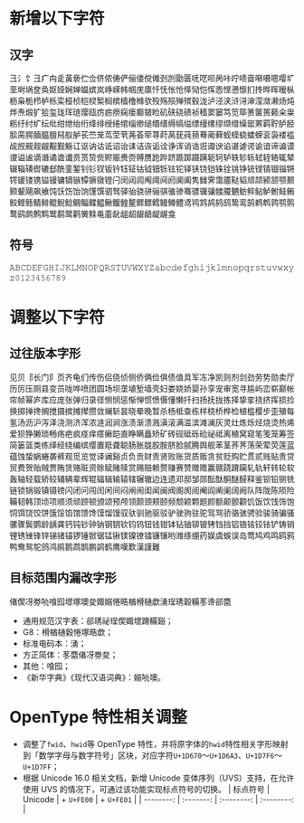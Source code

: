 # 新增以下字符 
## 汉字 
彐氵饣⼹疒禸辵黃亵伫佥侪侬俦俨俪偻傥傩刭剀勖匮呒呓呗呙咔咛啧啬啭嗫嗯嘤圹垩埘埚奁奂妪娅娴婵媪嫔岚峥嵘帏帼庑廪忏怃怅怆怿恸恺恽悫悭懑懔扪抟晔晖暧枞枥枭栀栉栌栎栾桠桢桤棂椠榈槟樯橹橼欤殁殇殒殚殡毂泷泸泾浃浒浔渖滢潋濑炀炖烨焘煅犷狯玺珑珲琏璎瓯疠疬痨痫瘘癫皲睑矶硖硗碛祯穑窦窭笃笕筚箦箧篑籁籴粜粝纡纣纩纭纰绀绁绐绗绛绯绶绻绾缁缈缒缗缙缛缟缢缥缦缧缪缬缯缲罂罴羁聍胪胫脍脔腭腼腽膻舄舣舻苌苎茏茑茔茕荛荟荦荨莳莴莸莼蓣蓦蔺藓蚬蛏蛲蝼蝾衮袅褛褴觇觊觋觌觎觏觐觞讧讴讷诂诋诏诒诔诘诙诟诠诤诨诮诰诳诹谀谄谌谑谔谕谙谛谝谟谡谥谧谪谮谲谵谶贲贳贽赀赆赈赉赍赙赝跄跸跻踬踯蹑蹒轭轲轳轶轸轹轼轾辂辄辇辍辎辏辔辘郄酰銮錾钊钐钗钣钤钰钲钴钺钿铄铉铊铎铗铙铠铢铨铫铮铳铿锖锢锱锵锷锾镂镌镒镘镛镝镞镡镢镦镫闩闵闼闾阄阈阋阏阒阖隽雠霁霭靥鞑韬颃颉颍颔颚颞颢颦飓飙飨饨饫饬饴饷馑馔驷驽驿骀骁骈骊骐骓骖骞骠骥骧髅魇魉鲂鲆鲇鲈鲋鲑鲔鲛鲣鲧鲭鲱鲲鲵鲶鲷鲻鲽鳁鳅鳆鳇鳌鳏鳔鳕鳗鳟鳢鸢鸨鸩鸪鸫鸱鸷鸾鹄鹈鹎鹑鹗鹘鹜鹞鹧鹩鹪鹫鹬鹭鹳黉黩黾齑龀龃龆龈龉龊龌龛

## 符号
𝙰𝙱𝙲𝙳𝙴𝙵𝙶𝙷𝙸𝙹𝙺𝙻𝙼𝙽𝙾𝙿𝚀𝚁𝚂𝚃𝚄𝚅𝚆𝚇𝚈𝚉𝚊𝚋𝚌𝚍𝚎𝚏𝚐𝚑𝚒𝚓𝚔𝚕𝚖𝚗𝚘𝚙𝚚𝚛𝚜𝚝𝚞𝚟𝚠𝚡𝚢𝚣𝟶𝟷𝟸𝟹𝟺𝟻𝟼𝟽𝟾𝟿

# 调整以下字符 
## 过往版本字形 
见贝⻏长门阝页齐龟们传伤侣侥侦侧侨俩俭俱债值具军冻净凯则剂剑劲劳势勋卖厅历厉压厕县变员咙哗喷团圆场坝垄埴堑墙壳妇娄娆娇婴孙孪宠审宽寻尴屿峦崭巅帐帘帧幂庐库应庞张弹归录径恻悯惩惭惮惯愤慑懂懒扦扫扬抚拢拣择挚挛挠挤挥损捡换掷掸搀搁搅摄摈摊撵攒敛斓斩昙晓晕晚暂杀杨柢查栋样桡桥桦检植槛樱步歪殖每氢汤沥沪泻泽浇测济浑浓涟润涧涨渍渐溃溅滇滚满滥滨滩澜灰灵灶炼烁烃烧烫热烯爱狈狰獭琐畅疡疤疯痉痒瘩癞皑直睁瞒矗矫矿砖砚砥砾硷祕祗离稙窝窥笔笺笼筹签简篓篮类练绎经绕编缤缨置羝聋聪肠胀胧胶胺脐脸腻腾舆舰苯茎荞荠荡荣荤荧莲蓝蕴蚀蛰蜗蜷袭裤观觅览觉译谰谿贞负贡财责贤败账货质贩贪贫贬购贮贯贰贱贴贵贷贸费贺贻贼贾贿赁赂赃资赊赋赌赎赏赐赔赖赘赚赛赞赠赡赢赣跷蹐躏轧轨轩转轮软轰轴轻载轿较辅辆辈辉辊辐辑输辕辖辗辙边连遗邓邸邹郧酝酞酮醚醛释鉴钡铅铡铣链锁锅锻镇镊镑闪闭问闯闰闲间闷闸闹闺闻闽阀阁阂阅阉阎阐阑阔阙队阵陇陈陨险鞴韧韩顶顷项顺须顽顾顿颁颂预颅领颇颈颊颐频颓颖颗题颜额颠颤颧饥饭饮饯饰饱饲饵饶饺饼饿馁馅馆馈馋馍馏馒驭驮驯驰驱驳驴驶驹驻驼驾骂骄骆骇骋验骏骑骗骚骡骤鬓鹦龄龋龚钙钝钞钟钠钢钥钦钧钨钮钱钳钵钻铀铆铍铐铛挡铝铬铭铰铱铲铸销锂锈锉锋锌锑锗锚锣锤锨锯锰锹镁镍镣镭镰镶哟潍绦绷药娱虞蜈误岛莺鸠鸡鸣鸥鸦鸭鸯鸳鸵鸽鸿鹃鹅鹉鹊鹏鹢鹤鹰嘆歎漢謹難

## 目标范围内漏改字形 
 偖偰冴劵喨喰囮堽塚墺夋娵嫋惓晧楢榾樋歔湧珵琇穀糒苳谗郤麕
 
 - 通用规范汉字表：郤琇祕珵偰娵堽蹐糒谿； 
 - G8：榾楢樋穀惓塚晧歔； 
 - 标准电码本：湧； 
 - 方正简体：苳麕偖冴劵夋； 
 - 其他：喰囮； 
 - 《新华字典》《现代汉语词典》：嫋喨墺。

# OpenType 特性相关调整 
- 调整了`fwid`、`hwid`等 OpenType 特性，并将原字体的`hwid`特性相关字形映射到「数学字母与数字符号」区块，对应字符`U+1D670`～`U+1D6A3`、`U+1D7F6`～`U+1D7FF`； 
- 根据 Unicode 16.0 相关文档，新增 Unicode 变体序列（UVS）支持，在允许使用 UVS 的情况下，可通过该功能实现标点符号的切换。
    | 标点符号 | Unicode | + `U+FE00` | + `U+FE01` | 
    | --------: | :-------: | :--------: | :--------: | 